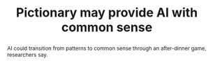 ---
category: news
title: Pictionary may provide AI with common sense
abstract: AI could transition from patterns to common sense through an after-dinner game, researchers say.
publishedDateTime: 2019-02-06T11:01:21Z
sourceUrl: https://www.msn.com/en-us/System.Threading.Tasks.Task`1[System.String]/System.Threading.Tasks.Task`1[System.String]/pictionary-may-provide-ai-with-common-sense/ar-BBTeNt7
type: article

provider:
  name: ZDNet
  id: default
tags:
  - AI

images: 
  - url: http://img-s-msn-com.akamaized.net/tenant/amp/entityid/BBQhnHo.img
    width: 570
    height: 322
    quality: 74
    title: Top End turns on fish-counting AI to avoid crocs and sharks
    attribution: 
    focalRegion:
      x1: None
      x2: None
      y1: None
      y2: None

---